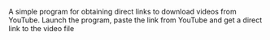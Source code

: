 A simple program for obtaining direct links to download videos from YouTube. 
Launch the program, paste the link from YouTube and get a direct link to the video file
